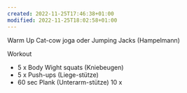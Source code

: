 ```yaml
---
created: 2022-11-25T17:46:38+01:00
modified: 2022-11-25T18:02:58+01:00
---
```


Warm Up
 Cat-cow joga oder
 Jumping Jacks (Hampelmann)

 Workout 
- 5 x Body Wight squats (Kniebeugen)
- 5 x Push-ups (Liege-stütze)
- 60 sec Plank (Unterarm-stütze)
 10 x
